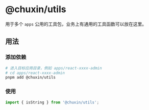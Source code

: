 # @chuxin/utils

用于多个 `apps` 公用的工具包，业务上有通用的工具函数可以放在这里。

## 用法

### 添加依赖

```bash
# 进入目标应用目录，例如 apps/react-xxxx-admin
# cd apps/react-xxxx-admin
pnpm add @chuxin/utils
```

### 使用

```ts
import { isString } from '@chuxin/utils';
```
